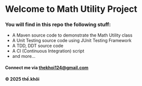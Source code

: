 # Welcome to Math Utility Project

### You will find in this repo the following stuff:

* A Maven source code to demonstrate the Math Utility class
* A Unit Testing source code using JUnit Testing Framework
* A TDD, DDT source code
* A CI (Continuous Integration) script
* and more...

#### Connect me via thekhoi124@gmail.com
#### &#169; 2025 thế.khôi